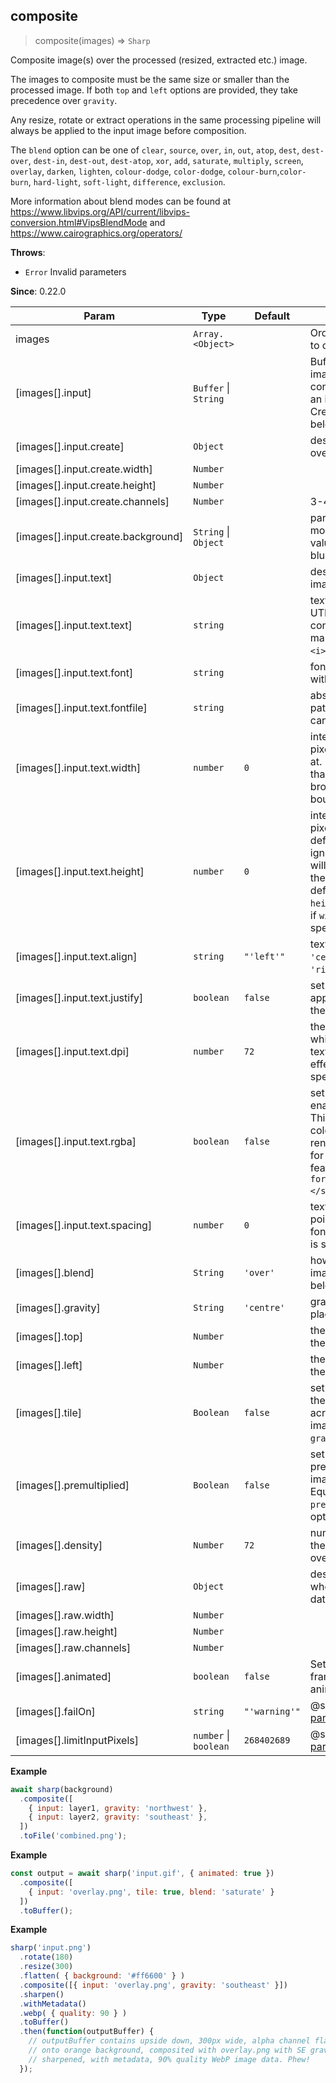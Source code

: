 ## composite
> composite(images) ⇒ <code>Sharp</code>

Composite image(s) over the processed (resized, extracted etc.) image.

The images to composite must be the same size or smaller than the processed image.
If both `top` and `left` options are provided, they take precedence over `gravity`.

Any resize, rotate or extract operations in the same processing pipeline
will always be applied to the input image before composition.

The `blend` option can be one of `clear`, `source`, `over`, `in`, `out`, `atop`,
`dest`, `dest-over`, `dest-in`, `dest-out`, `dest-atop`,
`xor`, `add`, `saturate`, `multiply`, `screen`, `overlay`, `darken`, `lighten`,
`colour-dodge`, `color-dodge`, `colour-burn`,`color-burn`,
`hard-light`, `soft-light`, `difference`, `exclusion`.

More information about blend modes can be found at
https://www.libvips.org/API/current/libvips-conversion.html#VipsBlendMode
and https://www.cairographics.org/operators/


**Throws**:

- <code>Error</code> Invalid parameters

**Since**: 0.22.0  

| Param | Type | Default | Description |
| --- | --- | --- | --- |
| images | <code>Array.&lt;Object&gt;</code> |  | Ordered list of images to composite |
| [images[].input] | <code>Buffer</code> \| <code>String</code> |  | Buffer containing image data, String containing the path to an image file, or Create object (see below) |
| [images[].input.create] | <code>Object</code> |  | describes a blank overlay to be created. |
| [images[].input.create.width] | <code>Number</code> |  |  |
| [images[].input.create.height] | <code>Number</code> |  |  |
| [images[].input.create.channels] | <code>Number</code> |  | 3-4 |
| [images[].input.create.background] | <code>String</code> \| <code>Object</code> |  | parsed by the [color](https://www.npmjs.org/package/color) module to extract values for red, green, blue and alpha. |
| [images[].input.text] | <code>Object</code> |  | describes a new text image to be created. |
| [images[].input.text.text] | <code>string</code> |  | text to render as a UTF-8 string. It can contain Pango markup, for example `<i>Le</i>Monde`. |
| [images[].input.text.font] | <code>string</code> |  | font name to render with. |
| [images[].input.text.fontfile] | <code>string</code> |  | absolute filesystem path to a font file that can be used by `font`. |
| [images[].input.text.width] | <code>number</code> | <code>0</code> | integral number of pixels to word-wrap at. Lines of text wider than this will be broken at word boundaries. |
| [images[].input.text.height] | <code>number</code> | <code>0</code> | integral number of pixels high. When defined, `dpi` will be ignored and the text will automatically fit the pixel resolution defined by `width` and `height`. Will be ignored if `width` is not specified or set to 0. |
| [images[].input.text.align] | <code>string</code> | <code>&quot;&#x27;left&#x27;&quot;</code> | text alignment (`'left'`, `'centre'`, `'center'`, `'right'`). |
| [images[].input.text.justify] | <code>boolean</code> | <code>false</code> | set this to true to apply justification to the text. |
| [images[].input.text.dpi] | <code>number</code> | <code>72</code> | the resolution (size) at which to render the text. Does not take effect if `height` is specified. |
| [images[].input.text.rgba] | <code>boolean</code> | <code>false</code> | set this to true to enable RGBA output. This is useful for colour emoji rendering, or support for Pango markup features like `<span foreground="red">Red!</span>`. |
| [images[].input.text.spacing] | <code>number</code> | <code>0</code> | text line height in points. Will use the font line height if none is specified. |
| [images[].blend] | <code>String</code> | <code>&#x27;over&#x27;</code> | how to blend this image with the image below. |
| [images[].gravity] | <code>String</code> | <code>&#x27;centre&#x27;</code> | gravity at which to place the overlay. |
| [images[].top] | <code>Number</code> |  | the pixel offset from the top edge. |
| [images[].left] | <code>Number</code> |  | the pixel offset from the left edge. |
| [images[].tile] | <code>Boolean</code> | <code>false</code> | set to true to repeat the overlay image across the entire image with the given `gravity`. |
| [images[].premultiplied] | <code>Boolean</code> | <code>false</code> | set to true to avoid premultiplying the image below. Equivalent to the `--premultiplied` vips option. |
| [images[].density] | <code>Number</code> | <code>72</code> | number representing the DPI for vector overlay image. |
| [images[].raw] | <code>Object</code> |  | describes overlay when using raw pixel data. |
| [images[].raw.width] | <code>Number</code> |  |  |
| [images[].raw.height] | <code>Number</code> |  |  |
| [images[].raw.channels] | <code>Number</code> |  |  |
| [images[].animated] | <code>boolean</code> | <code>false</code> | Set to `true` to read all frames/pages of an animated image. |
| [images[].failOn] | <code>string</code> | <code>&quot;&#x27;warning&#x27;&quot;</code> | @see [constructor parameters](/api-constructor#parameters) |
| [images[].limitInputPixels] | <code>number</code> \| <code>boolean</code> | <code>268402689</code> | @see [constructor parameters](/api-constructor#parameters) |

**Example**  
```js
await sharp(background)
  .composite([
    { input: layer1, gravity: 'northwest' },
    { input: layer2, gravity: 'southeast' },
  ])
  .toFile('combined.png');
```
**Example**  
```js
const output = await sharp('input.gif', { animated: true })
  .composite([
    { input: 'overlay.png', tile: true, blend: 'saturate' }
  ])
  .toBuffer();
```
**Example**  
```js
sharp('input.png')
  .rotate(180)
  .resize(300)
  .flatten( { background: '#ff6600' } )
  .composite([{ input: 'overlay.png', gravity: 'southeast' }])
  .sharpen()
  .withMetadata()
  .webp( { quality: 90 } )
  .toBuffer()
  .then(function(outputBuffer) {
    // outputBuffer contains upside down, 300px wide, alpha channel flattened
    // onto orange background, composited with overlay.png with SE gravity,
    // sharpened, with metadata, 90% quality WebP image data. Phew!
  });
```